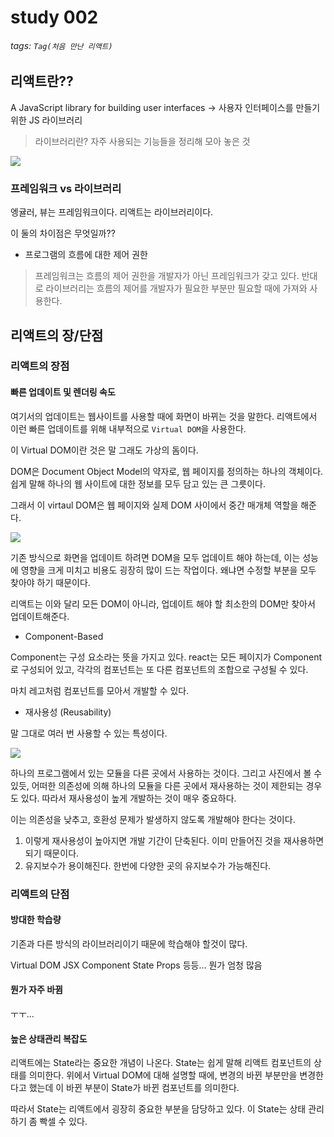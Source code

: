 # study 002
###### tags: `Tag(처음 만난 리액트)`

## 리액트란??

A JavaScript library for building user interfaces
-> 사용자 인터페이스를 만들기 위한 JS 라이브러리

> 라이브러리란?
> 자주 사용되는 기능들을 정리해 모아 놓은 것

![](https://i.imgur.com/rZryfoZ.png)


### 프레임워크 vs 라이브러리

엥귤러, 뷰는 프레임워크이다.
리액트는 라이브러리이다.

이 둘의 차이점은 무엇일까??


* 프로그램의 흐름에 대한 제어 권한

> 프레임워크는 흐름의 제어 권한을 개발자가 아닌 프레임워크가 갖고 있다.
> 반대로 라이브러리는 흐름의 제어를 개발자가 필요한 부분만 필요할 때에 가져와 사용한다.


## 리액트의 장/단점

### 리액트의 장점

#### 빠른 업데이트 및 렌더링 속도

여기서의 업데이트는 웹사이트를 사용할 때에 화면이 바뀌는 것을 말한다.
리액트에서 이런 빠른 업데이트를 위해 내부적으로 `Virtual DOM`을 사용한다.

이 Virtual DOM이란 것은 말 그래도 가상의 돔이다.

DOM은 Document Object Model의 약자로, 웹 페이지를 정의하는 하나의 객체이다.
쉽게 말해 하나의 웹 사이트에 대한 정보를 모두 담고 있는 큰 그릇이다.

그래서 이 virtaul DOM은 웹 페이지와 실제 DOM 사이에서 중간 매개체 역할을 해준다.

![](https://i.imgur.com/1u6PVPf.png)

기존 방식으로 화면을 업데이트 하려면 DOM을 모두 업데이트 해야 하는데, 이는 성능에 영향을 크게 미치고 비용도 굉장히 많이 드는 작업이다.
왜냐면 수정할 부분을 모두 찾아야 하기 때문이다.

리액트는 이와 달리 모든 DOM이 아니라, 업데이트 해야 할 최소한의 DOM만 찾아서 업데이트해준다.

* Component-Based

Component는 구성 요소라는 뜻을 가지고 있다.
react는 모든 페이지가 Component로 구성되어 있고, 각각의 컴포넌트는 또 다른 컴포넌트의 조합으로 구성될 수 있다.

마치 레고처럼 컴포넌트를 모아서 개발할 수 있다.

* 재사용성 (Reusability)

말 그대로 여러 번 사용할 수 있는 특성이다.

![](https://i.imgur.com/1evieJI.png)

하나의 프로그램에서 있는 모듈을 다른 곳에서 사용하는 것이다.
그리고 사진에서 볼 수 있듯, 어떠한 의존성에 의해 하나의 모듈을 다른 곳에서 재사용하는 것이 제한되는 경우도 있다.
따라서 재사용성이 높게 개발하는 것이 매우 중요하다.

이는 의존성을 낮추고, 호환성 문제가 발생하지 않도록 개발해야 한다는 것이다.

1. 이렇게 재사용성이 높아지면 개발 기간이 단축된다.
이미 만들어진 것을 재사용하면 되기 때문이다.
2. 유지보수가 용이해진다.
한번에 다양한 곳의 유지보수가 가능해진다.

### 리액트의 단점

#### 방대한 학습량

기존과 다른 방식의 라이브러리이기 때문에 학습해야 할것이 많다.

Virtual DOM
JSX Component
State
Props 등등...
뭔가 엄청 많음

#### 뭔가 자주 바뀜

ㅜㅜ...

#### 높은 상태관리 복잡도

리액트에는 State라는 중요한 개념이 나온다.
State는 쉽게 말해 리액트 컴포넌트의 상태를 의미한다.
위에서 Virtual DOM에 대해 설명할 때에, 변경의 바뀐 부분만을 변경한다고 했는데 이 바뀐 부분이 State가 바뀐 컴포넌트를 의미한다.

따라서 State는 리액트에서 굉장히 중요한 부분을 담당하고 있다.
이 State는 상태 관리하기 좀 빡셀 수 있다.

